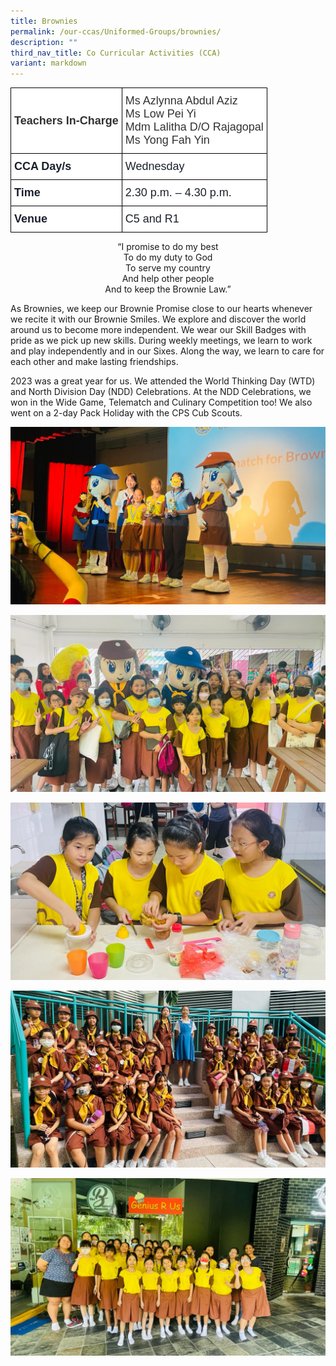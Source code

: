 ```yaml
---
title: Brownies
permalink: /our-ccas/Uniformed-Groups/brownies/
description: ""
third_nav_title: Co Curricular Activities (CCA)
variant: markdown
---
```

<style type="text/css">
.tg  {border-collapse:collapse;border-spacing:0;}
.tg td{border-color:black;border-style:solid;border-width:1px;font-family:Arial, sans-serif;font-size:14px;
  overflow:hidden;padding:10px 5px;word-break:normal;}
.tg th{border-color:black;border-style:solid;border-width:1px;font-family:Arial, sans-serif;font-size:14px;
  font-weight:normal;overflow:hidden;padding:10px 5px;word-break:normal;}
.tg .tg-via6{background-color:#FFF;color:#1A202C;font-size:18px;font-weight:bold;text-align:left;vertical-align:middle}
.tg .tg-l3od{background-color:#FFF;color:#1A202C;font-size:18px;text-align:left;vertical-align:middle}
.tg .tg-ntp0{background-color:#FFF;color:#323232;font-size:18px;font-weight:bold;text-align:left;vertical-align:middle}
.tg .tg-y8at{background-color:#FFF;color:#323232;font-size:18px;text-align:left;vertical-align:middle}
</style>
<table class="tg">
<thead>
  <tr>
    <th class="tg-ntp0"><span style="font-weight:bold;color:#323232">Teachers In-Charge   </span></th>
    <th class="tg-y8at"><span style="font-weight:normal;color:#323232">Ms Azlynna Abdul Aziz</span><br><span style="font-weight:normal;color:#323232">Ms Low Pei Yi</span><br><span style="font-weight:normal;color:#323232">Mdm Lalitha D/O Rajagopal</span><br><span style="font-weight:normal;color:#323232">Ms Yong Fah Yin</span></th>
  </tr>
</thead>
<tbody>
  <tr>
    <td class="tg-via6">CCA Day/s   </td>
    <td class="tg-l3od">Wednesday   </td>
  </tr>
  <tr>
    <td class="tg-via6">Time   </td>
    <td class="tg-l3od">2.30 p.m. – 4.30 p.m.</td>
  </tr>
  <tr>
    <td class="tg-via6">Venue </td>
    <td class="tg-l3od">C5 and R1</td>
  </tr>
</tbody>
</table>
<center>	
“I promise to do my best<br>
To do my duty to God<br>
To serve my country<br>
And help other people<br>
And to keep the Brownie Law.”</center>

As Brownies, we keep our Brownie Promise close to our hearts whenever we recite it with our Brownie Smiles. We explore and discover the world around us to become more independent. We wear our Skill Badges with pride as we pick up new skills. During weekly meetings, we learn to work and play independently and in our Sixes. Along the way, we learn to care for each other and make lasting friendships.

2023 was a great year for us. We attended the World Thinking Day (WTD) and North Division Day (NDD) Celebrations. At the NDD Celebrations, we won in the Wide Game, Telematch and Culinary Competition too! We also went on a 2-day Pack Holiday with the CPS Cub Scouts. 

![](/images/NDD___Telematch_4.jpg)

![](/images/NDD2023.jpg)

![](/images/NDD___Culinary.jpg)

![](/images/National_Day.jpg)

![](/images/Camp_1.jpg)
